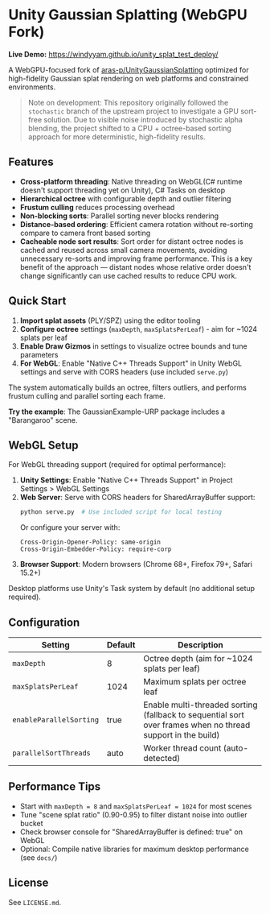 # Unity Gaussian Splatting (WebGPU Fork)

**Live Demo:** https://windyyam.github.io/unity_splat_test_deploy/

A WebGPU-focused fork of [aras-p/UnityGaussianSplatting](https://github.com/aras-p/UnityGaussianSplatting) optimized for high-fidelity Gaussian splat rendering on web platforms and constrained environments.

> Note on development: This repository originally followed the `stochastic` branch of the upstream project to investigate a GPU sort-free solution. Due to visible noise introduced by stochastic alpha blending, the project shifted to a CPU + octree-based sorting approach for more deterministic, high-fidelity results.

## Features
- **Cross-platform threading**: Native threading on WebGL(C# runtime doesn't support threading yet on Unity), C# Tasks on desktop
- **Hierarchical octree** with configurable depth and outlier filtering
- **Frustum culling** reduces processing overhead
- **Non-blocking sorts**: Parallel sorting never blocks rendering
- **Distance-based ordering**: Efficient camera rotation without re-sorting compare to camera front based sorting
- **Cacheable node sort results**: Sort order for distant octree nodes is cached and reused across small camera movements, avoiding unnecessary re-sorts and improving frame performance. This is a key benefit of the approach — distant nodes whose relative order doesn't change significantly can use cached results to reduce CPU work.

## Quick Start
1. **Import splat assets** (PLY/SPZ) using the editor tooling
2. **Configure octree** settings (`maxDepth`, `maxSplatsPerLeaf`) - aim for ~1024 splats per leaf
3. **Enable Draw Gizmos** in settings to visualize octree bounds and tune parameters
4. **For WebGL**: Enable "Native C++ Threads Support" in Unity WebGL settings and serve with CORS headers (use included `serve.py`)

The system automatically builds an octree, filters outliers, and performs frustum culling and parallel sorting each frame.

**Try the example**: The GaussianExample-URP package includes a "Barangaroo" scene.

## WebGL Setup
For WebGL threading support (required for optimal performance):

1. **Unity Settings**: Enable "Native C++ Threads Support" in Project Settings > WebGL Settings
2. **Web Server**: Serve with CORS headers for SharedArrayBuffer support:
   ```bash
   python serve.py  # Use included script for local testing
   ```
   Or configure your server with:
   ```
   Cross-Origin-Opener-Policy: same-origin
   Cross-Origin-Embedder-Policy: require-corp
   ```
3. **Browser Support**: Modern browsers (Chrome 68+, Firefox 79+, Safari 15.2+)

Desktop platforms use Unity's Task system by default (no additional setup required).

## Configuration
| Setting | Default | Description |
|---------|---------|-------------|
| `maxDepth` | 8 | Octree depth (aim for ~1024 splats per leaf) |
| `maxSplatsPerLeaf` | 1024 | Maximum splats per octree leaf |
| `enableParallelSorting` | true | Enable multi-threaded sorting (fallback to sequential sort over frames when no thread support in the build) |
| `parallelSortThreads` | auto | Worker thread count (auto-detected)

## Performance Tips
- Start with `maxDepth = 8` and `maxSplatsPerLeaf = 1024` for most scenes
- Tune "scene splat ratio" (0.90-0.95) to filter distant noise into outlier bucket
- Check browser console for "SharedArrayBuffer is defined: true" on WebGL
- Optional: Compile native libraries for maximum desktop performance (see `docs/`)

## License
See `LICENSE.md`.
